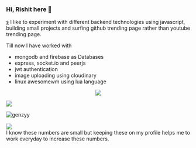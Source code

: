 ### Hi, Rishit here 👋
[s](https://raw.githubusercontent.com/innng/innng/master/assets/profile.png)
I like to experiment with different backend technologies using javascript, building small projects and surfing github trending page rather than youtube trending page.

Till now I have worked with
- mongodb and firebase as Databases
- express, socket.io and peerjs
- jwt authentication
- image uploading using cloudinary
- linux awesomewm using lua language

<p align="center">
  <img align="center" src="https://i.imgur.com/WtVOjr6.gif">
 </p>


<a align="center">
  <img align="center" src="https://github-readme-stats.vercel.app/api?username=genzyy&hide=prs,issues&theme=dark&include_all_commits=true" />
<a>
 
<p><img align="center" src="https://github-readme-streak-stats.herokuapp.com/?user=genzyy&" alt="genzyy" /></p>
 
  <a>
  <img align="center" src="https://github-readme-stats.vercel.app/api/pin/?username=genzyy&repo=anime-cli&&theme=dark" />
<a>

<br/>
I know these numbers are small but keeping these on my profile helps me to work everyday to increase these numbers.
